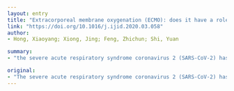 ```yaml
---
layout: entry
title: "Extracorporeal membrane oxygenation (ECMO): does it have a role in the treatment of severe COVID-19?"
link: "https://doi.org/10.1016/j.ijid.2020.03.058"
author:
- Hong, Xiaoyang; Xiong, Jing; Feng, Zhichun; Shi, Yuan

summary:
- "the severe acute respiratory syndrome coronavirus 2 (SARS-CoV-2) has emerged since December 2019 in Wuhan city. To date, no specific treatment has been proven to be effective. ECMO may be also an effective therapy in the treatment of severe COVID-19. The study described and discussed the clinical outcomes of the treatment for ARDS patients. There are indications of use for severe COV-19 in China, and some important issues associated with the treatment."

original:
- "The severe acute respiratory syndrome coronavirus 2 (SARS-CoV-2) has emerged since December 2019 in Wuhan city, and has quickly spread throughout China and other countries. To date, no specific treatment has been proven to be effective for SARS-CoV-2 infection. According to World Health Organization (WHO), management of coronavirus disease 19 (COVID-19) has mainly focused on infection prevention, case detection and monitoring, and supportive care. Given to the previous experience, extracorporeal membrane oxygenation (ECMO) has been proven to be an effective therapy in the treatment of respiratory failure or acute respiratory distress syndrome (ARDS). On the basis of similar principle, ECMO may be also an effective therapy in the treatment of severe COVID-19. In this study, we described and discussed the clinical outcomes of ECMO for ARDS patients, ECMO use for severe COVID-19 in China, the indications of ECMO use, and some important issues associated with ECMO."
---
```


